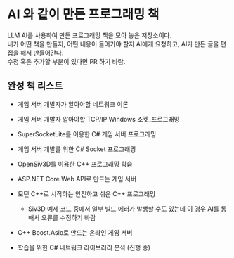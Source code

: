 # AI 와 같이 만든 프로그래밍 책
LLM AI를 사용하여 만든 프로그래밍 책을 모아 놓은 저장소이다.  
내가 어떤 책을 만들지, 어떤 내용이 들어가야 할지 AI에게 요청하고, AI가 만든 글을 편집을 해서 만들어간다.   
수정 혹은 추가할 부분이 있다면 PR 하기 바람.  
  
    
## 완성 책 리스트 
- 게임 서버 개발자가 알아야할 네트워크 이론
- 게임 서버 개발자 알아야할 TCP/IP Windows 소켓_프로그래밍  
- SuperSocketLite를 이용한 C# 게임 서버 프로그래밍
- 게임 서버 개발를 위한 C# Socket 프로그래밍  
- OpenSiv3D를 이용한 C++ 프로그래밍 학습
- ASP.NET Core Web API로 만드는 게임 서버  
- 모던 C++로 시작하는 안전하고 쉬운 C++ 프로그래밍 
    - Siv3D 예제 코드 중에서 일부 빌드 에러가 발생할 수도 있는데 이 경우 AI를 통해서 오류를 수정하기 바람
- C++ Boost.Asio로 만드는 온라인 게임 서버   	  

- 학습을 위한 C# 네트워크 라이브러리 분석 (진행 중)  
